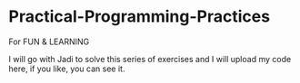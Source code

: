 # Practical-Programming-Practices
For FUN &amp; LEARNING

I will go with Jadi to solve this series of exercises and I will upload my code here, if you like, you can see it.
